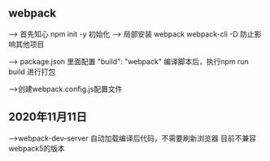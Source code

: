 ## webpack
--> 首先知心 npm init -y 初始化
--> 局部安装 webpack webpack-cli -D 防止影响其他项目

--> package.json 里面配置 "build": "webpack" 编译脚本后，执行npm run build 进行打包

-->创建webpack.config.js配置文件

## 2020年11月11日
-->webpack-dev-server 自动加载编译后代码，不需要刷新浏览器
目前不兼容webpack5的版本
